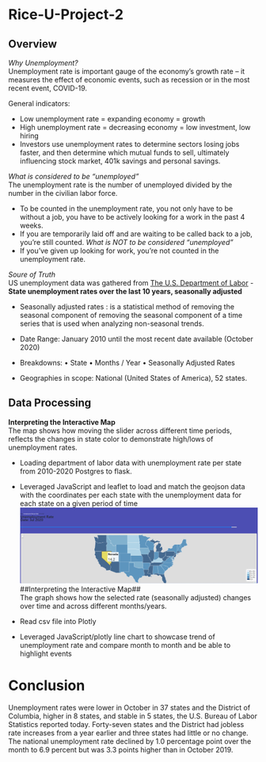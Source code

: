 # Rice-U-Project-2
Overview
---------------

*Why Unemployment?* <br>
Unemployment rate is important gauge of the economy’s growth rate – it measures the effect of economic events, such as recession or in the most recent event, COVID-19. 

General indicators:
  - Low unemployment rate = expanding economy = growth
  - High unemployment rate = decreasing economy = low investment, low hiring
  - Investors use unemployment rates to determine sectors losing jobs faster, and then determine which mutual funds to sell, ultimately influencing stock market, 401k savings and personal savings. 

*What is considered to be “unemployed”* <br>
The unemployment rate is the number of unemployed divided by the number  in the civilian labor force.
  - To be counted in the unemployment rate, you not only have to be without a job, you have to be actively looking for a work in the past 4 weeks. 
  - If you are temporarily laid off and are waiting to be called back to a job, you’re still counted. 
*What is NOT to  be considered “unemployed”*
  - If you’ve given up looking for work, you’re not counted in the unemployment rate.

*Soure of Truth*
<br>
US unemployment data was gathered from [The U.S. Department of Labor](https://www.bls.gov/charts/state-employment-and-unemployment/state-unemployment-rates-animated.htm) - **State unemployment rates over the last 10 years, seasonally adjusted**

  - Seasonally adjusted rates : is a statistical method of removing the seasonal component of removing the seasonal component of a time series that is used when analyzing  non-seasonal trends. 

  - Date Range: January 2010 until the most recent date available (October 2020) 

  - Breakdowns: • State • Months / Year • Seasonally Adjusted Rates

  - Geographies in scope: National (United States of America),  52 states.
  
Data Processing 
---------------
**Interpreting the Interactive Map** <br>
The map shows how moving the slider across different time periods, reflects the changes in state color to demonstrate high/lows of unemployment rates. 

  - Loading department of labor data with unemployment rate per state from 2010-2020 Postgres to flask. 

  - Leveraged JavaScript and leaflet to load and match the geojson data with the coordinates per each state with the unemployment data for each state on a given period of time
![Interactive Map](images/July2020.PNG)
##Interpreting the Interactive Map## <br>
The graph shows how the selected rate (seasonally adjusted) changes over time and across different months/years. <br>

  - Read csv file into Plotly
  - Leveraged JavaScript/plotly line chart to showcase trend of unemployment rate and compare month to month and be able to highlight events

Conclusion
=============
Unemployment rates were lower in October in 37 states and the District of Columbia, higher in 8 states, and stable in 5 states, the U.S. Bureau of Labor Statistics reported today. Forty-seven states and the District had jobless rate increases from a year earlier and three states had little or no change. The national unemployment rate declined by 1.0 percentage point over the month to 6.9 percent but was 3.3 points higher than in October 2019.


